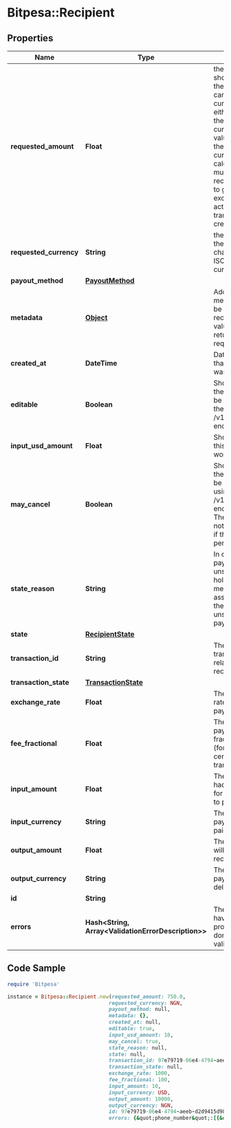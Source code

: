 # Bitpesa::Recipient

## Properties

Name | Type | Description | Notes
------------ | ------------- | ------------- | -------------
**requested_amount** | **Float** | the amount that should be paid to the recipient. This can be in any currency, usually either the input or the output currency. If the value here is not the output currency we will calculate how much the recipient is going to get using the exchange rates active when the transaction was created. | 
**requested_currency** | **String** | the currency of the amount in 3-character alpha ISO 4217 currency format | 
**payout_method** | [**PayoutMethod**](PayoutMethod.md) |  | 
**metadata** | [**Object**](.md) | Additional metadata that can be added to a recipient. These values will be returned on request | [optional] 
**created_at** | **DateTime** | Date and time that the recipient was created. | [optional] 
**editable** | **Boolean** | Shows whether the recipient can be edited using the PATCH /v1/recipients/{id} endpoint or not | [optional] 
**input_usd_amount** | **Float** | Shows how much this payment is worth in USD | [optional] 
**may_cancel** | **Boolean** | Shows whether the payment can be cancelled using the DELETE /v1/recipients/{id} endpoint or not. The payment can not be cancelled if the payout is pending. | [optional] 
**state_reason** | **String** | In case the payment is unsuccessful it holds the error message associated with the last unsuccessful payout. | [optional] 
**state** | [**RecipientState**](RecipientState.md) |  | [optional] 
**transaction_id** | **String** | The ID of the transaction that is related to this recipient | [optional] 
**transaction_state** | [**TransactionState**](TransactionState.md) |  | [optional] 
**exchange_rate** | **Float** | The exchange rate used in this payment | [optional] 
**fee_fractional** | **Float** | The fee for this payment in fractional units (for example cents for USD transactions) | [optional] 
**input_amount** | **Float** | The amount that had to be paid in for this payment to proceed | [optional] 
**input_currency** | **String** | The currency this payment was paid in | [optional] 
**output_amount** | **Float** | The amount that will be paid to the recipient | [optional] 
**output_currency** | **String** | The currency the payment will be delivered in | [optional] 
**id** | **String** |  | [optional] 
**errors** | **Hash&lt;String, Array&lt;ValidationErrorDescription&gt;&gt;** | The fields that have some problems and don&#39;t pass validation | [optional] 

## Code Sample

```ruby
require 'Bitpesa'

instance = Bitpesa::Recipient.new(requested_amount: 750.0,
                                 requested_currency: NGN,
                                 payout_method: null,
                                 metadata: {},
                                 created_at: null,
                                 editable: true,
                                 input_usd_amount: 10,
                                 may_cancel: true,
                                 state_reason: null,
                                 state: null,
                                 transaction_id: 97e79719-06e4-4794-aeeb-d2d9415d983a,
                                 transaction_state: null,
                                 exchange_rate: 1000,
                                 fee_fractional: 100,
                                 input_amount: 10,
                                 input_currency: USD,
                                 output_amount: 10000,
                                 output_currency: NGN,
                                 id: 97e79719-06e4-4794-aeeb-d2d9415d983a,
                                 errors: {&quot;phone_number&quot;:[{&quot;error&quot;:&quot;invalid&quot;}],&quot;documents&quot;:[{&quot;error&quot;:&quot;blank&quot;}]})
```


